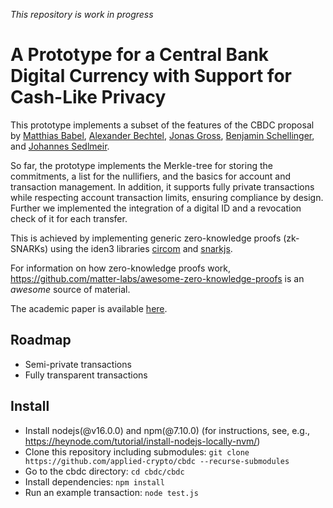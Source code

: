 *This repository is work in progress*
# A Prototype for a Central Bank Digital Currency with Support for Cash-Like Privacy
This prototype implements a subset of the features of the CBDC proposal by [Matthias Babel](https://www.linkedin.com/in/matthiasbabel/), [Alexander Bechtel](https://www.linkedin.com/in/alexanderbechtel/), [Jonas Gross](https://www.linkedin.com/in/jonasgross94/), [Benjamin Schellinger](https://www.linkedin.com/in/benjamin-schellinger-a35684125/), and [Johannes Sedlmeir](https://www.linkedin.com/in/johannes-sedlmeir/).

So far, the prototype implements the Merkle-tree for storing the commitments, a list for the nullifiers, and the basics for 
account and transaction management. In addition, it supports fully private transactions while respecting 
account transaction limits, ensuring compliance by design.
Further we implemented the integration of a digital ID and a revocation check of it for each transfer.

This is achieved by implementing generic zero-knowledge proofs (zk-SNARKs) using the iden3 libraries [circom](https://github.com/iden3/circom) and [snarkjs](https://github.com/iden3/snarkjs).

For information on how zero-knowledge proofs work, https://github.com/matter-labs/awesome-zero-knowledge-proofs is an *awesome* source of material. 

The academic paper is available [here](https://papers.ssrn.com/sol3/papers.cfm?abstract_id=3891121).

## Roadmap
- Semi-private transactions
- Fully transparent transactions

## Install
- Install nodejs(@v16.0.0) and npm(@7.10.0) (for instructions, see, e.g., https://heynode.com/tutorial/install-nodejs-locally-nvm/)
- Clone this repository including submodules: ``git clone https://github.com/applied-crypto/cbdc --recurse-submodules``
- Go to the cbdc directory: ``cd cbdc/cbdc``
- Install dependencies: ``npm install``
- Run an example transaction: ``node test.js``
